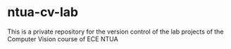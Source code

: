 # ntua-cv-lab

This is a private repository for the version control of the lab projects of the Computer Vision course of ECE NTUA
